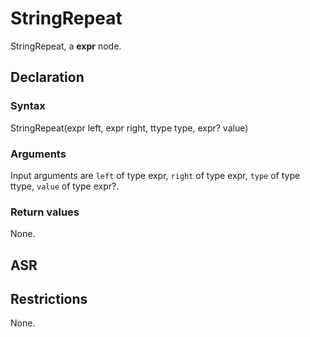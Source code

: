 <!-- This is an automatically generated file. Do not edit it manually. -->

# StringRepeat

StringRepeat, a **expr** node.

## Declaration

### Syntax

StringRepeat(expr left, expr right, ttype type, expr? value)

### Arguments
Input arguments are `left` of type expr, `right` of type expr, `type` of type ttype, `value` of type expr?.

### Return values

None.

## ASR

<!-- Generate ASR using pickle. -->

## Restrictions

<!-- Generated from asr_verify.cpp. -->
None.